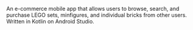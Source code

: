 An e-commerce mobile app that allows users to browse, search, and purchase LEGO sets, minfigures, and individual bricks from other users. Written in Kotlin on Android Studio.
